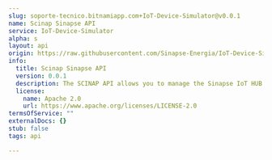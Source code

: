 ```yaml
---
slug: soporte-tecnico.bitnamiapp.com+IoT-Device-Simulator@v0.0.1
name: Scinap Sinapse API
service: IoT-Device-Simulator
alpha: s
layout: api
origin: https://raw.githubusercontent.com/Sinapse-Energia/IoT-Device-Simulator/master/APIs/SCINAP/json/scinap_api_asyncapi.json
info:
  title: Scinap Sinapse API
  version: 0.0.1
  description: The SCINAP API allows you to manage the Sinapse IoT HUB
  license:
    name: Apache 2.0
    url: https://www.apache.org/licenses/LICENSE-2.0
termsOfService: ""
externalDocs: {}
stub: false
tags: api

---
```


